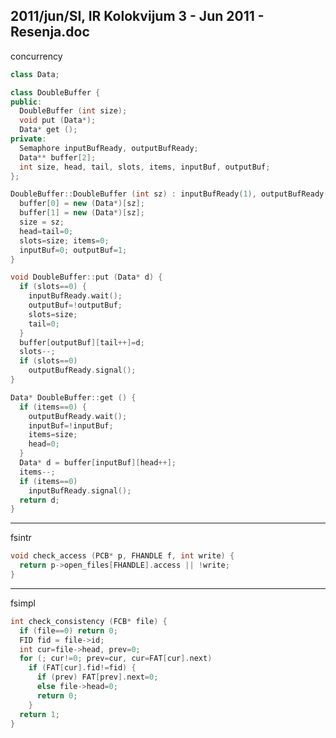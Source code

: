 2011/jun/SI, IR Kolokvijum 3 - Jun 2011 - Resenja.doc
--------------------------------------------------------------------------------
concurrency
```cpp
class Data;

class DoubleBuffer {
public:
  DoubleBuffer (int size);
  void put (Data*);
  Data* get ();
private:
  Semaphore inputBufReady, outputBufReady;
  Data** buffer[2];
  int size, head, tail, slots, items, inputBuf, outputBuf;
};

DoubleBuffer::DoubleBuffer (int sz) : inputBufReady(1), outputBufReady(0) {
  buffer[0] = new (Data*)[sz];
  buffer[1] = new (Data*)[sz];
  size = sz;
  head=tail=0;
  slots=size; items=0;
  inputBuf=0; outputBuf=1;
}

void DoubleBuffer::put (Data* d) {
  if (slots==0) {
    inputBufReady.wait();
    outputBuf=!outputBuf;
    slots=size;
    tail=0;
  }
  buffer[outputBuf][tail++]=d;
  slots--;
  if (slots==0)
    outputBufReady.signal();
}

Data* DoubleBuffer::get () {
  if (items==0) {
    outputBufReady.wait();
    inputBuf=!inputBuf;
    items=size;
    head=0;
  }
  Data* d = buffer[inputBuf][head++];
  items--;
  if (items==0)
    inputBufReady.signal();
  return d;
}
```

--------------------------------------------------------------------------------
fsintr
```cpp
void check_access (PCB* p, FHANDLE f, int write) {
  return p->open_files[FHANDLE].access || !write;
}
```

--------------------------------------------------------------------------------
fsimpl
```cpp
int check_consistency (FCB* file) {
  if (file==0) return 0;
  FID fid = file->id;
  int cur=file->head, prev=0;
  for (; cur!=0; prev=cur, cur=FAT[cur].next)
    if (FAT[cur].fid!=fid) {
      if (prev) FAT[prev].next=0;
      else file->head=0;
      return 0;
    }
  return 1;
}
```
